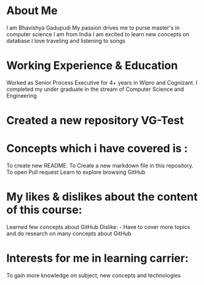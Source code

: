 # About Me
I am Bhavishya Gadupudi
My passion drives me to purse master's in computer science
I am from India
I am excited to learn new concepts on database
I love traveling and listening to songs

# Working Experience & Education
Worked as Senior Process Executive for 4+ years in Wipro and Cognizant.
I completed my under graduate in the stream of Computer Science and Engineering

# Created a new repository VG-Test

# Concepts which i have covered is :
To create new README.
To Create a new markdown file in this repository.
To open Pull request
Learn to explore browsing GitHub

# My likes & dislikes about the content of this course:
Learned few concepts about GitHub
Dislike: -
Have to cover more topics and do research  on many concepts about GitHub

# Interests for me in learning carrier:
To gain more knowledge on subject, new concepts and technologies
